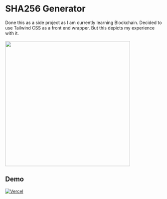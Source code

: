 # SHA256 Generator
Done this as a side project as I am currently learning Blockchain. Decided to use Tailwind CSS as a front end wrapper. But this depicts my experience with it.  
<br>
<img src="https://pbs.twimg.com/media/EX52cCLXQAAxsWU?format=jpg&name=large" width="400" height="400"/>

## Demo
<a href="https://sha-256-puce.vercel.app/"><img alt="Vercel" src="https://img.shields.io/badge/vercel-%23000000.svg?style=for-the-badge&logo=vercel&logoColor=white"/></a>
